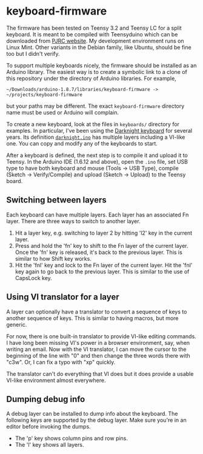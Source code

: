 # keyboard-firmware

The firmware has been tested on Teensy 3.2 and Teensy LC for a split keyboard.
It is meant to be compiled with Teensyduino which can be downloaded from
[PJRC website](http://www.pjrc.com/teensy/teensyduino.html).
My development environment runs on Linux Mint. Other variants in the Debian
family, like Ubuntu, should be fine too but I didn't verify.

To support multiple keyboards nicely, the firmware should be installed as an
Arduino library. The easiest way is to create a symbolic link to a clone of
this repository under the directory of Arduino libraries. For example,
```
~/Downloads/arduino-1.8.7/libraries/keyboard-firmware -> ~/projects/keyboard-firmware
```
but your paths may be different. The exact `keyboard-firmware` directory name
must be used or Arduino will complain.

To create a new keyboard, look at the files in `keyboards/` directory for examples.
In particular, I've been using the [Darknight keyboard](https://github.com/macroxue/keyboard-diy)
for several years. Its definition
[`darknight.ino`](https://github.com/macroxue/keyboard-firmware/blob/master/keyboards/darknight/darknight.ino)
has multiple layers including a VI-like one. You can copy and modify
any of the keyboards to start.

After a keyboard is defined, the next step is to compile it and upload it to Teensy.
In the Arduino IDE (1.6.12 and above), open the `.ino` file, set USB
type to have both keyboard and mouse (Tools -> USB Type), compile (Sketch ->
Verify/Compile) and upload (Sketch -> Upload) to the Teensy board.

## Switching between layers

Each keyboard can have multiple layers. Each layer has an associated Fn layer.
There are three ways to switch to another layer.

1. Hit a layer key, e.g. switching to layer 2 by hitting 'l2' key in the
   current layer.
2. Press and hold the 'fn' key to shift to the Fn layer of the current layer.
   Once the 'fn' key is released, it's back to the previous layer. This is
   similar to how Shift key works.
3. Hit the 'fnl' key and lock to the Fn layer of the current layer. Hit the
   'fnl' key again to go back to the previous layer. This is similar to the
   use of CapsLock key.

## Using VI translator for a layer

A layer can optionally have a translator to convert a sequence of keys to
another sequence of keys. This is similar to having macros, but more generic.

For now, there is one built-in translator to provide VI-like editing commands.
I have long been missing VI's power in a browser environment, say, when
writing an email. Now with the VI translator, I can move the cursor to the
beginning of the line with "0" and then change the three words there with "c3w".
Or, I can fix a typo with "xp" quickly.

The translator can't do everything that VI does but it does provide a usable
VI-like environment almost everywhere.

## Dumping debug info

A debug layer can be installed to dump info about the keyboard. The following
keys are supported by the debug layer. Make sure you're in an editor before
invoking the dumps.

* The 'p' key shows column pins and row pins.
* The 'l' key shows all layers.
